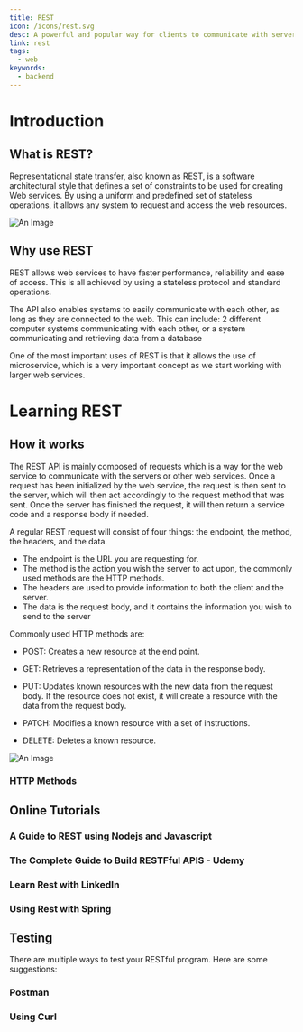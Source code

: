 ```yaml
---
title: REST
icon: /icons/rest.svg
desc: A powerful and popular way for clients to communicate with servers!
link: rest
tags:
  - web
keywords:
  - backend
---
```


# Introduction

## What is REST?

Representational state transfer, also known as REST, is a software architectural
style that defines a set of constraints to be used for creating Web services. By
using a uniform and predefined set of stateless operations, it allows any system
to request and access the web resources.

![An Image](https://phpenthusiast.com/theme/assets/images/blog/what_is_rest_api.png)

<VideoContainer vid-src="https://www.youtube.com/embed/Q-BpqyOT3a8"></VideoContainer>

## Why use REST

REST allows web services to have faster performance, reliability and ease of
access. This is all achieved by using a stateless protocol and standard
operations.

The API also enables systems to easily communicate with each other, as long as
they are connected to the web. This can include: 2 different computer systems
communicating with each other, or a system communicating and retrieving data
from a database

One of the most important uses of REST is that it allows the use of
microservice, which is a very important concept as we start working with larger
web services.

# Learning REST

## How it works

The REST API is mainly composed of requests which is a way for the web service
to communicate with the servers or other web services. Once a request has been
initialized by the web service, the request is then sent to the server, which
will then act accordingly to the request method that was sent. Once the server
has finished the request, it will then return a service code and a response body
if needed.

A regular REST request will consist of four things: the endpoint, the method,
the headers, and the data.

- The endpoint is the URL you are requesting for.
- The method is the action you wish the server to act upon, the commonly used
  methods are the HTTP methods.
- The headers are used to provide information to both the client and the server.
- The data is the request body, and it contains the information you wish to send
  to the server

Commonly used HTTP methods are:

- POST: Creates a new resource at the end point.

- GET: Retrieves a representation of the data in the response body.

- PUT: Updates known resources with the new data from the request body. If the
  resource does not exist, it will create a resource with the data from the
  request body.

- PATCH: Modifies a known resource with a set of instructions.

- DELETE: Deletes a known resource.

![An Image](https://miro.medium.com/max/2800/0*WQZTR7gIwhiIIbnh.png)

### HTTP Methods

<grid-1-x-2 :reversed="true" img-Src="https://upload.wikimedia.org/wikipedia/commons/thumb/5/5b/HTTP_logo.svg/1200px-HTTP_logo.svg.png" link="https://www.restapitutorial.com/lessons/httpmethods.html" button="Check it out!" desc="A further in-depth explanation of the individual HTTP Methods"></grid-1-x-2>

## Online Tutorials

### A Guide to REST using Nodejs and Javascript

<grid-1-x-2 img-Src="https://peerbits-wpengine.netdna-ssl.com/wp-content/uploads/2019/10/rest-api-code-main.png" link="https://www.youtube.com/watch?v=pKd0Rpw7O48" button="Check it out!" desc="Learn to imeplement the REST API with NodeJS and Javascript"></grid-1-x-2>

### The Complete Guide to Build RESTFful APIS - Udemy

<grid-1-x-2 :reversed="true" img-Src="https://adrianmejia.com/images/RESTfulAPIs_NodeJS__mongodb_large.png" link="https://www.udemy.com/course/nodejs-master-class/" button="Check it out!" desc="Follow a complete guide offered by Udemy to build a RESTful API using NodeJS"></grid-1-x-2>

### Learn Rest with LinkedIn

<grid-1-x-2 img-Src="https://cdn.lynda.com/course/651230/651230-637199637396278584-16x9.jpg" link="https://www.linkedin.com/learning/topics/apis" button="Check it out!" desc="Learn how to use the REST API on LinkedIn Learning. LinkedIn Learning is accessible to all UofT students!"></grid-1-x-2>

### Using Rest with Spring

<grid-1-x-2 :reversed="true" img-Src="https://spring.io/images/OG-Spring.png" link="https://spring.io/guides/tutorials/rest/" button="Check it out!" desc="Learn to create a RESTful service with the Spring framework!"></grid-1-x-2>

## Testing

There are multiple ways to test your RESTful program. Here are some suggestions:

### Postman

<grid-1-x-2 img-Src="https://blog.qualys.com/wp-content/uploads/2020/10/postman.jpg" link="https://www.postman.com/" button="Check it out!" desc="Postman will allow developers to freely test their APIs with an easy-to-use interface."></grid-1-x-2>

### Using Curl

<grid-1-x-2 :reversed="true" img-Src="https://daniel.haxx.se/blog/wp-content/uploads/2016/05/curl-symbol.png" link="https://idratherbewriting.com/learnapidoc/docapis_understand_curl.html" button="Check it out!" desc="CURL allows users to simply test APIs using the command line"></grid-1-x-2>
